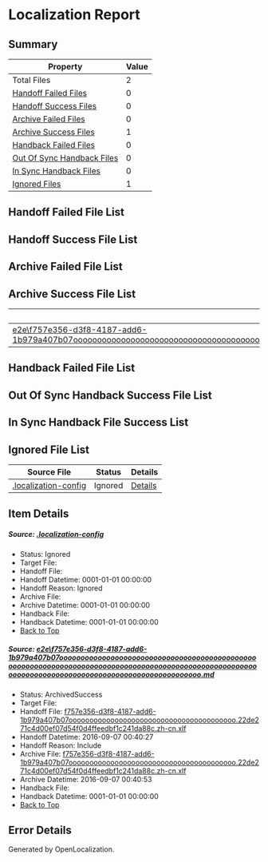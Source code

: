 # <a name='report-top'></a> Localization Report

## Summary
 Property | Value 
 -------- | ----- 
 Total Files | 2
[ Handoff Failed Files ](#handoff-failed-list)| 0
[ Handoff Success Files ](#handoff-success-list)| 0
[ Archive Failed Files ](#archive-failed-list)| 0
[ Archive Success Files ](#archive-success-list)| 1
[ Handback Failed Files ](#handback-failed-list)| 0
[ Out Of Sync Handback Files ](#outofsync-handback-success-list)| 0
[ In Sync Handback Files ](#insync-handback-success-list)| 0
[ Ignored Files ](#ignored-list)| 1

## <a name='handoff-failed-list'></a> Handoff Failed File List

## <a name='handoff-success-list'></a> Handoff Success File List

## <a name='archive-failed-list'></a> Archive Failed File List

## <a name='archive-success-list'></a> Archive Success File List
 Source File | Status | Details 
 ----------- | ------ | ------- 
 [e2e\f757e356-d3f8-4187-add6-1b979a407b07ooooooooooooooooooooooooooooooooooooooooooooooooooooooooooooooooooooooooooooooooooooooooooooooooooooooooooooooooooooooooooooooooooooooooooooooooooooo.md](https://github.com/OpenLocalizationTestOrg/ol-test0/blob/3790dbaed1b95b4d67af12a21aa57cafeba80971/e2e/f757e356-d3f8-4187-add6-1b979a407b07ooooooooooooooooooooooooooooooooooooooooooooooooooooooooooooooooooooooooooooooooooooooooooooooooooooooooooooooooooooooooooooooooooooooooooooooooooooo.md) | ArchivedSuccess | [Details](#bb779d86e518011d6859cfc11f14f85f6a6c699e1)

## <a name='handback-failed-list'></a> Handback Failed File List

## <a name='outofsync-handback-success-list'></a> Out Of Sync Handback Success File List

## <a name='insync-handback-success-list'></a> In Sync Handback File Success List

## <a name='ignored-list'></a> Ignored File List
 Source File | Status | Details 
 ----------- | ------ | ------- 
 [.localization-config](https://github.com/OpenLocalizationTestOrg/ol-test0/blob/3790dbaed1b95b4d67af12a21aa57cafeba80971/.localization-config) | Ignored | [Details](#3d4f252ac210baf56311d7e97dcc2db10974dbd20)

## Item Details
##### <a name='3d4f252ac210baf56311d7e97dcc2db10974dbd20'></a> Source: [.localization-config](https://github.com/OpenLocalizationTestOrg/ol-test0/blob/3790dbaed1b95b4d67af12a21aa57cafeba80971/.localization-config)
* Status: Ignored
* Target File: 
* Handoff File: 
* Handoff Datetime: 0001-01-01 00:00:00
* Handoff Reason: Ignored
* Archive File: 
* Archive Datetime: 0001-01-01 00:00:00
* Handback File: 
* Handback Datetime: 0001-01-01 00:00:00
* [Back to Top](#report-top)

##### <a name='bb779d86e518011d6859cfc11f14f85f6a6c699e1'></a> Source: [e2e\f757e356-d3f8-4187-add6-1b979a407b07ooooooooooooooooooooooooooooooooooooooooooooooooooooooooooooooooooooooooooooooooooooooooooooooooooooooooooooooooooooooooooooooooooooooooooooooooooooo.md](https://github.com/OpenLocalizationTestOrg/ol-test0/blob/3790dbaed1b95b4d67af12a21aa57cafeba80971/e2e/f757e356-d3f8-4187-add6-1b979a407b07ooooooooooooooooooooooooooooooooooooooooooooooooooooooooooooooooooooooooooooooooooooooooooooooooooooooooooooooooooooooooooooooooooooooooooooooooooooo.md)
* Status: ArchivedSuccess
* Target File: 
* Handoff File: [f757e356-d3f8-4187-add6-1b979a407b07oooooooooooooooooooooooooooooooooooooooo.22de271c4d00ef07d54f0d4ffeedbf1c241da88c.zh-cn.xlf](https://github.com/OpenLocalizationTestOrg/ol-test0-handoff/blob/a9ecd154c221326d96430854a866eba2fedc8af2/ol-handoff/OpenLocalizationTestOrg/ol-test0-zhcn/ci/ht/f757e356-d3f8-4187-add6-1b979a407b07oooooooooooooooooooooooooooooooooooooooo.22de271c4d00ef07d54f0d4ffeedbf1c241da88c.zh-cn.xlf)
* Handoff Datetime: 2016-09-07 00:40:27
* Handoff Reason: Include
* Archive File: [f757e356-d3f8-4187-add6-1b979a407b07oooooooooooooooooooooooooooooooooooooooo.22de271c4d00ef07d54f0d4ffeedbf1c241da88c.zh-cn.xlf](https://github.com/OpenLocalizationTestOrg/ol-test0-handoff/blob/38807e0e1735535c2fa11ccfb0c12ef4e316fb40/ol-archive/OpenLocalizationTestOrg/ol-test0-zhcn/ci/ht/f757e356-d3f8-4187-add6-1b979a407b07oooooooooooooooooooooooooooooooooooooooo.22de271c4d00ef07d54f0d4ffeedbf1c241da88c.zh-cn.xlf)
* Archive Datetime: 2016-09-07 00:40:53
* Handback File: 
* Handback Datetime: 0001-01-01 00:00:00
* [Back to Top](#report-top)


## Error Details

Generated by OpenLocalization.
